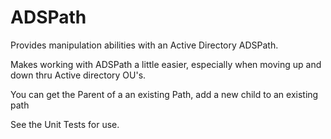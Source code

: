 # ADSPath
Provides manipulation abilities with an Active Directory ADSPath.

Makes working with ADSPath a little easier, especially when moving up and down thru Active directory OU's.

You can get the Parent of a an existing Path, add a new child to an existing path

See the Unit Tests for use.
